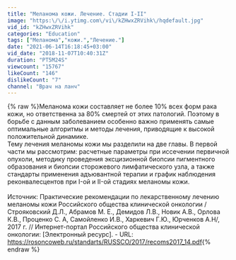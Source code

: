 ```yaml
---
title: "Меланома кожи. Лечение. Стадии I-II"
image: "https:\/\/i.ytimg.com\/vi\/kZHwxZRVihk\/hqdefault.jpg"
vid_id: "kZHwxZRVihk"
categories: "Education"
tags: ["Меланома","кожи.","Лечение."]
date: "2021-06-14T16:18:45+03:00"
vid_date: "2018-11-07T10:40:31Z"
duration: "PT5M24S"
viewcount: "15767"
likeCount: "146"
dislikeCount: "7"
channel: "Врач на ланч"
---
```

{% raw %}Меланома кожи составляет не более 10% всех форм рака кожи, но ответственна за 80% смертей от этих патологий. Поэтому в борьбе с данным заболеванием особенно важно применять самые оптимальные алгоритмы и методы лечения, приводящие к высокой положительной динамике.   <br /> Тему лечения меланомы кожи мы разделили на две главы. В первой части мы рассмотрим: расчетные параметры при иссечении первичной опухоли, методику проведения эксцизионной биопсии пигментного образования и биопсии сторожевого лимфатического узла, а также стандарты применения адъювантной терапии и график наблюдения реконвалесцентов при I-ой и II-ой стадиях меланомы кожи.<br /><br />Источник: Практические рекомендации по лекарственному лечению меланомы кожи Российского общества клинической онкологии /Строяковский Д.Л., Абрамов М. Е., Демидов Л.В., Новик А.В., Орлова К.В., Проценко С. А, Самойленко И.В., Харкевич Г.Ю., Юрченков А.Н/, 2017 г. // Интернет-портал Российского общества клинической онкологии: [Электронный ресурс]. - URL: <a rel="nofollow" target="blank" href="https://rosoncoweb.ru/standarts/RUSSCO/2017/recoms2017_14.pdf">https://rosoncoweb.ru/standarts/RUSSCO/2017/recoms2017_14.pdf</a>{% endraw %}
